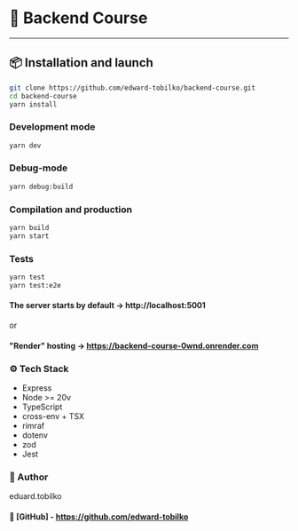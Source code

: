 # 📘 Backend Course

---

## 📦 Installation and launch
```bash
git clone https://github.com/edward-tobilko/backend-course.git
cd backend-course
yarn install
```

### Development mode
```bash
yarn dev
```

### Debug-mode
```bash
yarn debug:build
```

### Compilation and production
```bash
yarn build
yarn start
```

### Tests
```bash
yarn test
yarn test:e2e
```

#### The server starts by default -> http://localhost:5001
or 
#### "Render" hosting -> https://backend-course-0wnd.onrender.com

### ⚙️ Tech Stack
- Express
- Node >= 20v
- TypeScript
- cross-env + TSX
- rimraf
- dotenv
- zod
- Jest

### 📖 Author
eduard.tobilko

#### 🔗 [GitHub] - https://github.com/edward-tobilko

